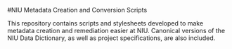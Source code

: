 #NIU Metadata Creation and Conversion Scripts

This repository contains scripts and stylesheets developed to make metadata creation and remediation easier at NIU. Canonical versions of the NIU Data Dictionary, as well as project specifications, are also included.
